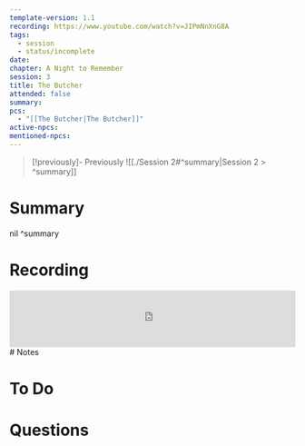 ```yaml
---
template-version: 1.1
recording: https://www.youtube.com/watch?v=JIPmNnXnG8A
tags:
  - session
  - status/incomplete
date: 
chapter: A Night to Remember
session: 3
title: The Butcher
attended: false
summary: 
pcs:
  - "[[The Butcher|The Butcher]]"
active-npcs: 
mentioned-npcs:
---
```


> [!previously]- Previously
> ![[./Session 2#^summary|Session 2 > ^summary]]

# Summary
nil ^summary
# Recording
<iframe width="100%" height="100" src="https://www.youtube.com/embed/JIPmNnXnG8A?modestbranding=1&rel=0" title="VtM Shadows of Boston - Session 4 - Torpor" frameborder="0"></iframe>
# Notes

# To Do

# Questions